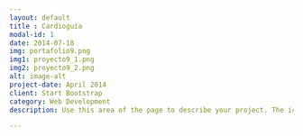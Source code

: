 ```yaml
---
layout: default
title : Cardioguía
modal-id: 1
date: 2014-07-18
img: portafolio9.png
img1: proyecto9_1.png
img2: proyecto9_2.png
alt: image-alt
project-date: April 2014
client: Start Bootstrap
category: Web Development
description: Use this area of the page to describe your project. The icon above is part of a free icon set by <a href="https://sellfy.com/p/8Q9P/jV3VZ/">Flat Icons</a>. On their website, you can download their free set with 16 icons, or you can purchase the entire set with 146 icons for only $12!

---
```

